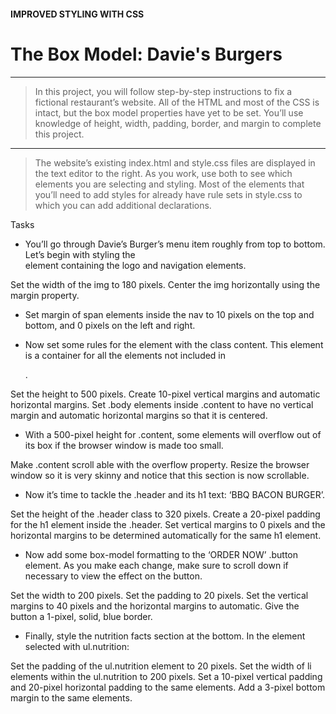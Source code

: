 #### IMPROVED STYLING WITH CSS

# The Box Model: Davie's Burgers
---
> In this project, you will follow step-by-step instructions to fix a fictional restaurant’s website. All of the HTML and most of the CSS is intact, but the box model properties have yet to be set. You’ll use knowledge of height, width, padding, border, and margin to complete this project.
---
> The website’s existing index.html and style.css files are displayed in the text editor to the right. As you work, use both to see which elements you are selecting and styling. Most of the elements that you’ll need to add styles for already have rule sets in style.css to which you can add additional declarations.


Tasks


* You’ll go through Davie’s Burger’s menu item roughly from top to bottom. Let’s begin with styling the <nav> element containing the logo and navigation elements.

Set the width of the img to 180 pixels.
Center the img horizontally using the margin property.



* Set margin of span elements inside the nav to 10 pixels on the top and bottom, and 0 pixels on the left and right.



* Now set some rules for the element with the class content. This element is a container for all the elements not included in <nav>.

Set the height to 500 pixels.
Create 10-pixel vertical margins and automatic horizontal margins.
Set .body elements inside .content to have no vertical margin and automatic horizontal margins so that it is centered.



* With a 500-pixel height for .content, some elements will overflow out of its box if the browser window is made too small.

Make .content scroll able with the overflow property.
Resize the browser window so it is very skinny and notice that this section is now scrollable.



* Now it’s time to tackle the .header and its h1 text: ‘BBQ BACON BURGER’.

Set the height of the .header class to 320 pixels.
Create a 20-pixel padding for the h1 element inside the .header.
Set vertical margins to 0 pixels and the horizontal margins to be determined automatically for the same h1 element.



* Now add some box-model formatting to the ‘ORDER NOW’ .button element. As you make each change, make sure to scroll down if necessary to view the effect on the button.

Set the width to 200 pixels.
Set the padding to 20 pixels.
Set the vertical margins to 40 pixels and the horizontal margins to automatic.
Give the button a 1-pixel, solid, blue border.



* Finally, style the nutrition facts section at the bottom. In the element selected with ul.nutrition:

Set the padding of the ul.nutrition element to 20 pixels.
Set the width of li elements within the ul.nutrition to 200 pixels.
Set a 10-pixel vertical padding and 20-pixel horizontal padding to the same elements.
Add a 3-pixel bottom margin to the same elements.
